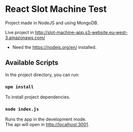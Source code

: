 # React Slot Machine Test

Project made in NodeJS and using MongoDB.

Live project in http://slot-machine-app.s3-website.eu-west-3.amazonaws.com/

* Need the https://nodejs.org/en/ installed.

## Available Scripts

In the project directory, you can run:

### `npm install`

To install project dependencies.

### `node index.js`

Runs the app in the development mode.\
The api will open in [http://localhost:3001](http://localhost:3001).
